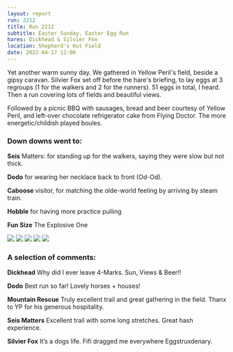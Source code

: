 ```yaml
---
layout: report
run: 2212
title: Run 2212
subtitle: Easter Sunday, Easter Egg Run
hares: Dickhead & Silvier Fox
location: Shepherd's Hut Field
date: 2022-04-17 11:00
---
```


Yet another warm sunny day. We gathered in Yellow Peril's field, beside a gipsy caravan. Silvier Fox set off before the hare's briefing, to lay eggs at 3 regroups (1 for the walkers and 2 for the runners). 51 eggs in total, I heard. Then a run covering lots of fields and beautiful views.

Followed by a picnic BBQ with sausages, bread and beer courtesy of Yellow Peril, and left-over chocolate refrigerator cake from Flying Doctor. The more energetic/childish played boules.

### Down downs went to:

__Seis__ Matters: for standing up for the walkers, saying they were slow but not thick.

__Dodo__ for wearing her necklace back to front (Od-Od).

__Caboose__ visitor, for matching the olde-world feeling  by arriving by steam train.

__Hobble__ for having more practice pulling

__Fun Size__ The Explosive One

<img src="{{ '/assets/img/scribe/2212/2212-1.jpg' | prepend: site.baseurl }}" class="post-img">
<img src="{{ '/assets/img/scribe/2212/2212-2.jpg' | prepend: site.baseurl }}" class="post-img">
<img src="{{ '/assets/img/scribe/2212/2212-3.jpg' | prepend: site.baseurl }}" class="post-img">
<img src="{{ '/assets/img/scribe/2212/2212-4.jpg' | prepend: site.baseurl }}" class="post-img">
<img src="{{ '/assets/img/scribe/2212/2212-5.jpg' | prepend: site.baseurl }}" class="post-img">

### A selection of comments:

__Dickhead__ Why did I ever leave 4-Marks. Sun, Views & Beer!!

__Dodo__ Best run so far! Lovely horses + houses!

__Mountain Rescue__ Truly excellent trail and great gathering in the field. Thanx to YP for his generous hospitality.

__Seis Matters__ Excellent trail with some long stretches. Great hash experience.

__Silvier Fox__ It’s a dogs life. Fifi dragged me everywhere Eggstruxdenary.
